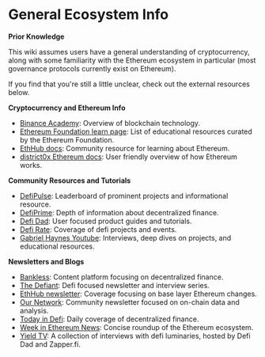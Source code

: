 # General Ecosystem Info

**Prior Knowledge**

This wiki assumes users have a general understanding of cryptocurrency, along with some familiarity with the Ethereum ecosystem in particular (most governance protocols currently exist on Ethereum).

If you find that you're still a little unclear, check out the external resources below.

**Cryptocurrency and Ethereum Info**

* [Binance Academy](https://academy.binance.com/en/articles/how-does-blockchain-work): Overview of blockchain technology.
* [Ethereum Foundation learn page](https://ethereum.org/en/learn/): List of educational resources curated by the Ethereum Foundation.
* [EthHub docs](https://docs.ethhub.io/): Community resource for learning about Ethereum.
* [district0x Ethereum docs](https://education.district0x.io/general-topics/understanding-ethereum/): User friendly overview of how Ethereum works.

**Community Resources and Tutorials**

* [DefiPulse](https://defipulse.com/): Leaderboard of prominent projects and informational resource.
* [DefiPrime](https://defiprime.com/): Depth of information about decentralized finance.
* [Defi Dad](https://www.youtube.com/channel/UCatItl6C7wJp9txFMbXbSTg): User focused product guides and tutorials.
* [Defi Rate](https://defirate.com/): Coverage of defi projects and events.
* [Gabriel Haynes Youtube](https://www.youtube.com/gabrielhaines): Interviews, deep dives on projects, and educational resources.

**Newsletters and Blogs**

* [Bankless](https://bankless.substack.com/): Content platform focusing on decentralized finance.
* [The Defiant](https://thedefiant.substack.com/): Defi focused newsletter and interview series.
* [EthHub newsletter](https://ethhub.substack.com/): Coverage focusing on base layer Ethereum changes.
* [Our Network](https://ournetwork.substack.com/): Community newsletter focused on on-chain data and analysis.
* [Today in Defi](https://todayindefi.substack.com/): Daily coverage of decentralized finance.
* [Week in Ethereum News](https://weekinethereumnews.com/): Concise roundup of the Ethereum ecosystem.
* [Yield TV](https://www.youtube.com/channel/UCYq3ZxBx7P2ckJyWVDC597g): A collection of interviews with defi luminaries, hosted by Defi Dad and Zapper.fi.
